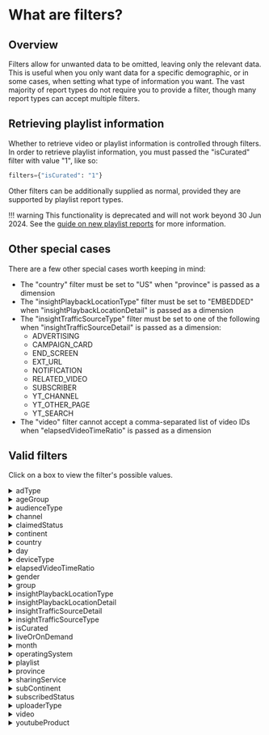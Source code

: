 # What are filters?

## Overview

Filters allow for unwanted data to be omitted, leaving only the relevant data.
This is useful when you only want data for a specific demographic, or in some cases, when setting what type of information you want.
The vast majority of report types do not require you to provide a filter, though many report types can accept multiple filters.

## Retrieving playlist information

Whether to retrieve video or playlist information is controlled through filters.
In order to retrieve playlist information, you must passed the "isCurated" filter with value "1", like so:

```py
filters={"isCurated": "1"}
```

Other filters can be additionally supplied as normal, provided they are supported by playlist report types.

!!! warning
    This functionality is deprecated and will not work beyond 30 Jun 2024.
    See the [guide on new playlist reports](./new-playlist-reports.md) for more information.

## Other special cases

There are a few other special cases worth keeping in mind:

* The "country" filter must be set to "US" when "province" is passed as a dimension
* The "insightPlaybackLocationType" filter must be set to "EMBEDDED" when "insightPlaybackLocationDetail" is passed as a dimension
* The "insightTrafficSourceType" filter must be set to one of the following when "insightTrafficSourceDetail" is passed as a dimension:
    * ADVERTISING
    * CAMPAIGN_CARD
    * END_SCREEN
    * EXT_URL
    * NOTIFICATION
    * RELATED_VIDEO
    * SUBSCRIBER
    * YT_CHANNEL
    * YT_OTHER_PAGE
    * YT_SEARCH
* The "video" filter cannot accept a comma-separated list of video IDs when "elapsedVideoTimeRatio" is passed as a dimension

## Valid filters

Click on a box to view the filter's possible values.

<details>
    <summary>adType</summary>
    <ul>
        <li>auctionBumperInstream</li>
        <li>auctionDisplay</li>
        <li>auctionInstream</li>
        <li>auctionTrueviewInslate</li>
        <li>auctionTrueviewInstream</li>
        <li>auctionUnknown</li>
        <li>reservedBumperInstream</li>
        <li>reservedClickToPlay</li>
        <li>reservedDisplay</li>
        <li>reservedInstream</li>
        <li>reservedInstreamSelect</li>
        <li>reservedMasthead</li>
        <li>reservedUnknown</li>
        <li>unknown</li>
    </ul>
</details>

<details>
    <summary>ageGroup</summary>
    <ul>
        <li>age13-17</li>
        <li>age18-24</li>
        <li>age25-34</li>
        <li>age35-44</li>
        <li>age45-54</li>
        <li>age55-64</li>
        <li>age65-</li>
    </ul>
</details>

<details>
    <summary>audienceType</summary>
    <ul>
        <li>ORGANIC</li>
        <li>AD_INSTREAM</li>
        <li>AD_INDISPLAY</li>
    </ul>
</details>

<details>
    <summary>channel</summary>
    Any channel ID.
</details>

<details>
    <summary>claimedStatus</summary>
    <ul>
        <li>claimed</li>
    </ul>
</details>

<details>
    <summary>continent</summary>
    <ul>
        <li>002</li>
        <li>019</li>
        <li>142</li>
        <li>150</li>
        <li>009</li>
    </ul>
</details>

<details>
    <summary>country</summary>
    Any <a href="https://www.iso.org/iso-3166-country-codes.html">ISO 3166-1 alpha-3</a> country code.
</details>

<details>
    <summary>day</summary>
    Any day in YYYY-MM-DD format.
</details>

<details>
    <summary>deviceType</summary>
    <ul>
        <li>DESKTOP</li>
        <li>GAME_CONSOLE</li>
        <li>MOBILE</li>
        <li>TABLET</li>
        <li>TV</li>
        <li>UNKNOWN_PLATFORM</li>
    </ul>
</details>

<details>
    <summary>elapsedVideoTimeRatio</summary>
    Any value (to a maximum of two significant figures) between 0.01 and 1 inclusive.
</details>

<details>
    <summary>gender</summary>
    <ul>
        <li>female</li>
        <li>male</li>
        <li>user_specified</li>
    </ul>
</details>

<details>
    <summary>group</summary>
    Any group ID.
</details>

<details>
    <summary>insightPlaybackLocationType</summary>
    <ul>
        <li>BROWSE</li>
        <li>CHANNEL</li>
        <li>EMBEDDED</li>
        <li>EXTERNAL_APP</li>
        <li>MOBILE</li>
        <li>SEARCH</li>
        <li>WATCH</li>
        <li>YT_OTHER</li>
    </ul>
</details>

<details>
    <summary>insightPlaybackLocationDetail</summary>
    <i>Not specified.</i>
</details>

<details>
    <summary>insightTrafficSourceDetail</summary>
    <ul>
        <li>ADVERTISING</li>
        <li>CAMPAIGN_CARD</li>
        <li>END_SCREEN</li>
        <li>EXT_URL</li>
        <li>NOTIFICATION</li>
        <li>RELATED_VIDEO</li>
        <li>SUBSCRIBER</li>
        <li>YT_CHANNEL</li>
        <li>YT_OTHER_PAGE</li>
        <li>YT_SEARCH</li>
    </ul>
</details>

<details>
    <summary>insightTrafficSourceType</summary>
    <ul>
        <li>ADVERTISING</li>
        <li>ANNOTATION</li>
        <li>CAMPAIGN_CARD</li>
        <li>END_SCREEN</li>
        <li>EXT_URL</li>
        <li>NO_LINK_EMBEDDED</li>
        <li>NO_LINK_OTHER</li>
        <li>NOTIFICATION</li>
        <li>PLAYLIST</li>
        <li>PROMOTED</li>
        <li>RELATED_VIDEO</li>
        <li>SHORTS</li>
        <li>SUBSCRIBER</li>
        <li>YT_CHANNEL</li>
        <li>YT_OTHER_PAGE</li>
        <li>YT_PLAYLIST_PAGE</li>
        <li>YT_SEARCH</li>
    </ul>
</details>

<details>
    <summary>isCurated</summary>
    <ul>
        <li>1</li>
    </ul>
    WARNING: This is deprecated and will be removed on 30 Jun 2024.
</details>

<details>
    <summary>liveOrOnDemand</summary>
    <ul>
        <li>LIVE</li>
        <li>ON_DEMAND</li>
    </ul>
</details>

<details>
    <summary>month</summary>
    Any day in YYYY-MM format.
</details>

<details>
    <summary>operatingSystem</summary>
    <ul>
        <li>ANDROID</li>
        <li>BADA</li>
        <li>BLACKBERRY</li>
        <li>CHROMECAST</li>
        <li>DOCOMO</li>
        <li>FIREFOX</li>
        <li>HIPTOP</li>
        <li>IOS</li>
        <li>KAIOS</li>
        <li>LINUX</li>
        <li>MACINTOSH</li>
        <li>MEEGO</li>
        <li>NINTENDO_3DS</li>
        <li>OTHER</li>
        <li>PLAYSTATION</li>
        <li>PLAYSTATION_VITA</li>
        <li>REALMEDIA</li>
        <li>SMART_TV</li>
        <li>SYMBIAN</li>
        <li>TIZEN</li>
        <li>WEBOS</li>
        <li>WII</li>
        <li>WINDOWS</li>
        <li>WINDOWS_MOBILE</li>
        <li>XBOX</li>
    </ul>
</details>

<details>
    <summary>playlist</summary>
    Any playlist ID.
</details>

<details>
    <summary>province</summary>
    Any <a href="https://www.iso.org/iso-3166-country-codes.html">ISO 3166-2 alpha-3</a> subdivision code.
</details>

<details>
    <summary>sharingService</summary>
    <ul>
        <li>AMEBA</li>
        <li>ANDROID_EMAIL</li>
        <li>ANDROID_MESSENGER</li>
        <li>ANDROID_MMS</li>
        <li>BBM</li>
        <li>BLOGGER</li>
        <li>COPY_PASTE</li>
        <li>CYWORLD</li>
        <li>DIGG</li>
        <li>DROPBOX</li>
        <li>EMBED</li>
        <li>MAIL</li>
        <li>FACEBOOK</li>
        <li>FACEBOOK_MESSENGER</li>
        <li>FACEBOOK_PAGES</li>
        <li>FOTKA</li>
        <li>GMAIL</li>
        <li>GOO</li>
        <li>GOOGLEPLUS</li>
        <li>GO_SMS</li>
        <li>GROUPME</li>
        <li>HANGOUTS</li>
        <li>HI5</li>
        <li>HTC_MMS</li>
        <li>INBOX</li>
        <li>IOS_SYSTEM_ACTIVITY_DIALOG</li>
        <li>KAKAO_STORY</li>
        <li>KAKAO</li>
        <li>KIK</li>
        <li>LGE_EMAIL</li>
        <li>LINE</li>
        <li>LINKEDIN</li>
        <li>LIVEJOURNAL</li>
        <li>MENEAME</li>
        <li>MIXI</li>
        <li>MOTOROLA_MESSAGING</li>
        <li>MYSPACE</li>
        <li>NAVER</li>
        <li>NEARBY_SHARE</li>
        <li>NUJIJ</li>
        <li>ODNOKLASSNIKI</li>
        <li>OTHER</li>
        <li>PINTEREST</li>
        <li>RAKUTEN</li>
        <li>REDDIT</li>
        <li>SKYPE</li>
        <li>SKYBLOG</li>
        <li>SONY_CONVERSATIONS</li>
        <li>STUMBLEUPON</li>
        <li>TELEGRAM</li>
        <li>TEXT_MESSAGE</li>
        <li>TUENTI</li>
        <li>TUMBLR</li>
        <li>TWITTER</li>
        <li>UNKNOWN</li>
        <li>VERIZON_MMS</li>
        <li>VIBER</li>
        <li>VKONTATKE</li>
        <li>WECHAT</li>
        <li>WEIBO</li>
        <li>WHATS_APP</li>
        <li>WYKOP</li>
        <li>YAHOO</li>
        <li>YOUTUBE_GAMING</li>
        <li>YOUTUBE_KIDS</li>
        <li>YOUTUBE_MUSIC</li>
        <li>YOUTUBE_TV</li>
    </ul>
</details>

<details>
    <summary>subContinent</summary>
    <ul>
        <li>014</li>
        <li>017</li>
        <li>015</li>
        <li>018</li>
        <li>011</li>
        <li>029</li>
        <li>013</li>
        <li>021</li>
        <li>005</li>
        <li>143</li>
        <li>030</li>
        <li>034</li>
        <li>035</li>
        <li>145</li>
        <li>151</li>
        <li>154</li>
        <li>039</li>
        <li>155</li>
        <li>053</li>
        <li>054</li>
        <li>057</li>
        <li>061</li>
    </ul>
</details>

<details>
    <summary>subscribedStatus</summary>
    <ul>
        <li>SUBSCRIBED</li>
        <li>UNSUBSCRIBED</li>
    </ul>
</details>

<details>
    <summary>uploaderType</summary>
    <ul>
        <li>self</li>
        <li>thirdParty</li>
    </ul>
</details>

<details>
    <summary>video</summary>
    Any video ID.
</details>

<details>
    <summary>youtubeProduct</summary>
    <ul>
        <li>CORE</li>
        <li>GAMING</li>
        <li>KIDS</li>
        <li>UNKNOWN</li>
    </ul>
</details>

